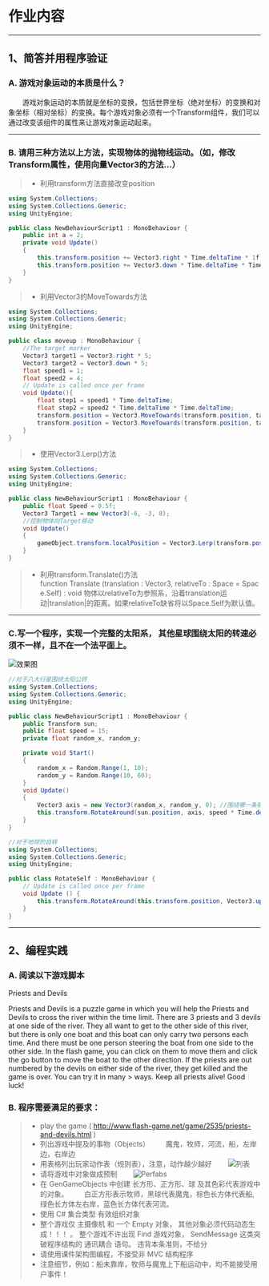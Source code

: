 # 作业内容

------

## 1、简答并用程序验证
### A. 游戏对象运动的本质是什么？
&emsp;&emsp;游戏对象运动的本质就是坐标的变换，包括世界坐标（绝对坐标）的变换和对象坐标（相对坐标）的变换。每个游戏对象必须有一个Transform组件，我们可以通过改变该组件的属性来让游戏对象运动起来。
    
------
### B. 请用三种方法以上方法，实现物体的抛物线运动。（如，修改Transform属性，使用向量Vector3的方法…）
>* 利用transform方法直接改变position
```c#
using System.Collections;
using System.Collections.Generic;
using UnityEngine;

public class NewBehaviourScript1 : MonoBehaviour {
    public int a = 2;
    private void Update()
    {
        this.transform.position += Vector3.right * Time.deltaTime * 1f;
        this.transform.position += Vector3.down * Time.deltaTime * Time.deltaTime * a;
    }
}
```
>* 利用Vector3的MoveTowards方法
```c#
using System.Collections;
using System.Collections.Generic;
using UnityEngine;

public class moveup : MonoBehaviour {
    //The target marker
    Vector3 target1 = Vector3.right * 5;
    Vector3 target2 = Vector3.down * 5;
    float speed1 = 1;
    float speed2 = 4;
    // Update is called once per frame
    void Update(){
        float step1 = speed1 * Time.deltaTime;
        float step2 = speed2 * Time.deltaTime * Time.deltaTime;
        transform.position = Vector3.MoveTowards(transform.position, target1, step1);
        transform.position = Vector3.MoveTowards(transform.position, target2, step2);
    }
}
```
>* 使用Vector3.Lerp()方法
```c#
using System.Collections;
using System.Collections.Generic;
using UnityEngine;

public class NewBehaviourScript1 : MonoBehaviour {
    public float Speed = 0.5f;
    Vector3 Target1 = new Vector3(-6, -3, 8);
    //控制物体向Target移动
    void Update()
    {
        gameObject.transform.localPosition = Vector3.Lerp(transform.position, Target1, Speed * Time.deltaTime);
    }
}
```
>* 利用transform.Translate()方法
function Translate (translation : Vector3, relativeTo : Space = Space.Self) : void
物体以relativeTo为参照系，沿着translation运动|translation|的距离。如果relativeTo缺省将以Space.Self为默认值。

------
### C.写一个程序，实现一个完整的太阳系， 其他星球围绕太阳的转速必须不一样，且不在一个法平面上。
![效果图](https://www.zybuluo.com/static/img/logo.png)
```c#
//对于八大行星围绕太阳公转
using System.Collections;
using System.Collections.Generic;
using UnityEngine;

public class NewBehaviourScript1 : MonoBehaviour {
    public Transform sun;
    public float speed = 15;
    private float random_x, random_y;

    private void Start()
    {
        random_x = Random.Range(1, 10);
        random_y = Random.Range(10, 60);
    }
    void Update()
    {
        Vector3 axis = new Vector3(random_x, random_y, 0); //围绕哪一条轴旋转
        this.transform.RotateAround(sun.position, axis, speed * Time.deltaTime);
    }
}
```

```c#
//对于地球的自转
using System.Collections;
using System.Collections.Generic;
using UnityEngine;

public class RotateSelf : MonoBehaviour {
	// Update is called once per frame
	void Update () {
        this.transform.RotateAround(this.transform.position, Vector3.up, 2);
    }
}
```
------
## 2、编程实践
### A. 阅读以下游戏脚本
Priests and Devils

Priests and Devils is a puzzle game in which you will help the Priests and Devils to cross the river within the time limit. There are 3 priests and 3 devils at one side of the river. They all want to get to the other side of this river, but there is only one boat and this boat can only carry two persons each time. And there must be one person steering the boat from one side to the other side. In the flash game, you can click on them to move them and click the go button to move the boat to the other direction. If the priests are out numbered by the devils on either side of the river, they get killed and the game is over. You can try it in many > ways. Keep all priests alive! Good luck!
### B. 程序需要满足的要求：
>* play the game ( http://www.flash-game.net/game/2535/priests-and-devils.html )
>* 列出游戏中提及的事物（Objects）
    &emsp;&emsp;魔鬼，牧师，河流，船，左岸边，右岸边
>* 用表格列出玩家动作表（规则表），注意，动作越少越好
&emsp;&emsp;![列表](https://www.zybuluo.com/static/img/logo.png)
>* 请将游戏中对象做成预制
&emsp;&emsp;![Perfabs](https://www.zybuluo.com/static/img/logo.png)
>* 在 GenGameObjects 中创建 长方形、正方形、球 及其色彩代表游戏中的对象。
&emsp;&emsp;白正方形表示牧师，黑球代表魔鬼，棕色长方体代表船,绿色长方体左右岸，蓝色长方体代表河流。
>* 使用 C# 集合类型 有效组织对象
>* 整个游戏仅 主摄像机 和 一个 Empty 对象， 其他对象必须代码动态生成！！！ 。 整个游戏不许出现 Find 游戏对象， SendMessage 这类突破程序结构的 通讯耦合 语句。 违背本条准则，不给分
>* 请使用课件架构图编程，不接受非 MVC 结构程序
>* 注意细节，例如：船未靠岸，牧师与魔鬼上下船运动中，均不能接受用户事件！
